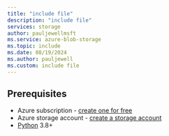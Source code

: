 ```yaml
---
title: "include file"
description: "include file"
services: storage
author: pauljewellmsft
ms.service: azure-blob-storage
ms.topic: include
ms.date: 08/19/2024
ms.author: pauljewell
ms.custom: include file
---
```


## Prerequisites

- Azure subscription - [create one for free](https://azure.microsoft.com/free/)
- Azure storage account - [create a storage account](../../articles/storage/common/storage-account-create.md)
- [Python](https://www.python.org/downloads/) 3.8+